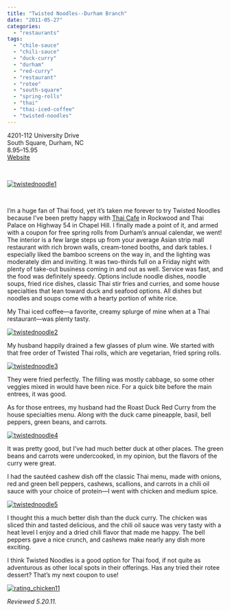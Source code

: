 ```yaml
---
title: "Twisted Noodles--Durham Branch"
date: "2011-05-27"
categories:
  - "restaurants"
tags:
  - "chile-sauce"
  - "chili-sauce"
  - "duck-curry"
  - "durham"
  - "red-curry"
  - "restaurant"
  - "rotee"
  - "south-square"
  - "spring-rolls"
  - "thai"
  - "thai-iced-coffee"
  - "twisted-noodles"
---
```


4201-112 University Drive\
South Square, Durham, NC\
$8.95–$15.95\
[Website](http://www.twistednoodles.com/index.html)

 

[![](http://s3.amazonaws.com/thegourmez-wpmedia/2011/05/twistednoodle1.jpg "twistednoodle1")](http://s3.amazonaws.com/thegourmez-wpmedia/2011/05/twistednoodle1.jpg)

 

I’m a huge fan of Thai food, yet it’s taken me forever to try Twisted Noodles because I’ve been pretty happy with [Thai Cafe](https://thegourmez-wpmedia.s3.amazonaws.com/2009/12/24/thai-cafe/) in Rockwood and Thai Palace on Highway 54 in Chapel Hill. I finally made a point of it, and armed with a coupon for free spring rolls from Durham’s annual calendar, we went! The interior is a few large steps up from your average Asian strip mall restaurant with rich brown walls, cream-toned booths, and dark tables. I especially liked the bamboo screens on the way in, and the lighting was moderately dim and inviting. It was two-thirds full on a Friday night with plenty of take-out business coming in and out as well. Service was fast, and the food was definitely speedy. Options include noodle dishes, noodle soups, fried rice dishes, classic Thai stir fries and curries, and some house specialties that lean toward duck and seafood options. All dishes but noodles and soups come with a hearty portion of white rice.

My Thai iced coffee—a favorite, creamy splurge of mine when at a Thai restaurant—was plenty tasty.

[![](http://s3.amazonaws.com/thegourmez-wpmedia/2011/05/twistednoodle2.jpg "twistednoodle2")](http://s3.amazonaws.com/thegourmez-wpmedia/2011/05/twistednoodle2.jpg)

My husband happily drained a few glasses of plum wine. We started with that free order of Twisted Thai rolls, which are vegetarian, fried spring rolls.

[![](http://s3.amazonaws.com/thegourmez-wpmedia/2011/05/twistednoodle3.jpg "twistednoodle3")](http://s3.amazonaws.com/thegourmez-wpmedia/2011/05/twistednoodle3.jpg)

They were fried perfectly. The filling was mostly cabbage, so some other veggies mixed in would have been nice. For a quick bite before the main entrees, it was good.

As for those entrees, my husband had the Roast Duck Red Curry from the house specialties menu. Along with the duck came pineapple, basil, bell peppers, green beans, and carrots.

[![](http://s3.amazonaws.com/thegourmez-wpmedia/2011/05/twistednoodle4.jpg "twistednoodle4")](http://s3.amazonaws.com/thegourmez-wpmedia/2011/05/twistednoodle4.jpg)

It was pretty good, but I’ve had much better duck at other places. The green beans and carrots were undercooked, in my opinion, but the flavors of the curry were great.

I had the sautéed cashew dish off the classic Thai menu, made with onions, red and green bell peppers, cashews, scallions, and carrots in a chili oil sauce with your choice of protein—I went with chicken and medium spice.

[![](http://s3.amazonaws.com/thegourmez-wpmedia/2011/05/twistednoodle5.jpg "twistednoodle5")](http://s3.amazonaws.com/thegourmez-wpmedia/2011/05/twistednoodle5.jpg)

I thought this a much better dish than the duck curry. The chicken was sliced thin and tasted delicious, and the chili oil sauce was very tasty with a heat level I enjoy and a dried chili flavor that made me happy. The bell peppers gave a nice crunch, and cashews make nearly any dish more exciting.

I think Twisted Noodles is a good option for Thai food, if not quite as adventurous as other local spots in their offerings. Has any tried their rotee dessert? That’s my next coupon to use!

[![](http://s3.amazonaws.com/thegourmez-wpmedia/2009/02/rating_chicken11.gif "rating_chicken11")](http://s3.amazonaws.com/thegourmez-wpmedia/2009/02/rating_chicken11.gif)

_Reviewed 5.20.11._
